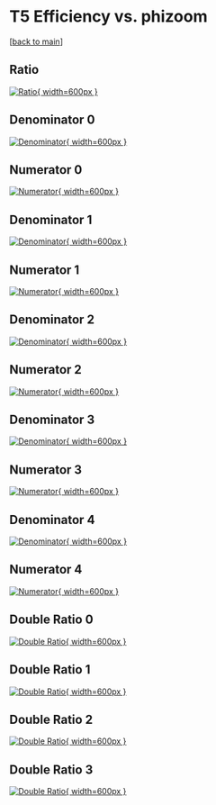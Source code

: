 # T5 Efficiency vs. phizoom

[[back to main](./)]



## Ratio

[![Ratio](../mtv/var/T5_vtr_0_-1_eff_phizoom.png){ width=600px }](../mtv/var/T5_vtr_0_-1_eff_phizoom.pdf)

## Denominator 0

[![Denominator](../mtv/den/T5_vtr_0_-1_eff_phizoom_den0.png){ width=600px }](../mtv/den/T5_vtr_0_-1_eff_phizoom_den0.pdf)

## Numerator 0

[![Numerator](../mtv/num/T5_vtr_0_-1_eff_phizoom_num0.png){ width=600px }](../mtv/num/T5_vtr_0_-1_eff_phizoom_num0.pdf)

## Denominator 1

[![Denominator](../mtv/den/T5_vtr_0_-1_eff_phizoom_den1.png){ width=600px }](../mtv/den/T5_vtr_0_-1_eff_phizoom_den1.pdf)

## Numerator 1

[![Numerator](../mtv/num/T5_vtr_0_-1_eff_phizoom_num1.png){ width=600px }](../mtv/num/T5_vtr_0_-1_eff_phizoom_num1.pdf)

## Denominator 2

[![Denominator](../mtv/den/T5_vtr_0_-1_eff_phizoom_den2.png){ width=600px }](../mtv/den/T5_vtr_0_-1_eff_phizoom_den2.pdf)

## Numerator 2

[![Numerator](../mtv/num/T5_vtr_0_-1_eff_phizoom_num2.png){ width=600px }](../mtv/num/T5_vtr_0_-1_eff_phizoom_num2.pdf)

## Denominator 3

[![Denominator](../mtv/den/T5_vtr_0_-1_eff_phizoom_den3.png){ width=600px }](../mtv/den/T5_vtr_0_-1_eff_phizoom_den3.pdf)

## Numerator 3

[![Numerator](../mtv/num/T5_vtr_0_-1_eff_phizoom_num3.png){ width=600px }](../mtv/num/T5_vtr_0_-1_eff_phizoom_num3.pdf)

## Denominator 4

[![Denominator](../mtv/den/T5_vtr_0_-1_eff_phizoom_den4.png){ width=600px }](../mtv/den/T5_vtr_0_-1_eff_phizoom_den4.pdf)

## Numerator 4

[![Numerator](../mtv/num/T5_vtr_0_-1_eff_phizoom_num4.png){ width=600px }](../mtv/num/T5_vtr_0_-1_eff_phizoom_num4.pdf)

## Double Ratio 0

[![Double Ratio](../mtv/ratio/T5_vtr_0_-1_eff_phizoom_ratio0.png){ width=600px }](../mtv/ratio/T5_vtr_0_-1_eff_phizoom_ratio0.pdf)

## Double Ratio 1

[![Double Ratio](../mtv/ratio/T5_vtr_0_-1_eff_phizoom_ratio1.png){ width=600px }](../mtv/ratio/T5_vtr_0_-1_eff_phizoom_ratio1.pdf)

## Double Ratio 2

[![Double Ratio](../mtv/ratio/T5_vtr_0_-1_eff_phizoom_ratio2.png){ width=600px }](../mtv/ratio/T5_vtr_0_-1_eff_phizoom_ratio2.pdf)

## Double Ratio 3

[![Double Ratio](../mtv/ratio/T5_vtr_0_-1_eff_phizoom_ratio3.png){ width=600px }](../mtv/ratio/T5_vtr_0_-1_eff_phizoom_ratio3.pdf)

